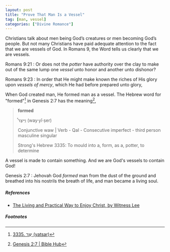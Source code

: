 ```yaml
---
layout: post
title: "Prove That Man Is a Vessel"
tag: [man, vessel]
categories: ["Divine Romance"]
---
```


Christians talk about men being God’s creatures or men becoming God’s people.
But not many Christians have paid adequate attention to the fact that we are vessels of God.
In Romans 9, the Word tells us clearly that we are vessels.

Romans 9:21
: Or does not the *potter* have authority over the clay to make out of the same lump one *vessel* unto honor and another unto dishonor?

Romans 9:23
: In order that He might make known the riches of His glory upon *vessels of mercy*, which He had before prepared unto glory,

When God created man, He formed man as a vessel.
The Hebrew word for "formed"[^1] in Genesis 2:7 has the meaning[^2],

> **formed**
>
> וַיִּיצֶר֩ (way·yî·ṣer)
>
> Conjunctive waw \| Verb - Qal - Consecutive imperfect - third person masculine singular
>
> Strong's Hebrew 3335: To mould into a, form, as a, potter, to determine

A vessel is made to contain something.
And we are God's vessels to contain God!

Genesis 2:7
: Jehovah God *formed* man from the dust of the ground and breathed into his nostrils the breath of life, and man became a living soul.

##### References

* [The Living and Practical Way to Enjoy Christ, by Witness Lee](https://www.ministrysamples.org/excerpts/MAN-BEING-A-VESSEL-OF-GOD.HTML)

##### Footnotes

[^1]: [3335. יָצַר (yatsar)](https://biblehub.com/hebrew/strongs_3335.htm)
[^2]: [Genesis 2:7 \| Bible Hub](https://biblehub.com/genesis/2-7.htm)
